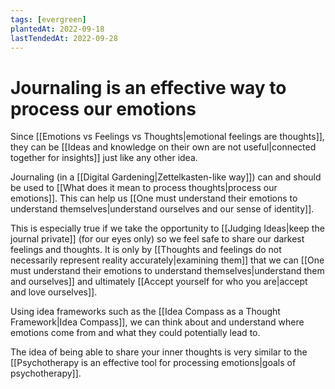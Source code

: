 ```yaml
---
tags: [evergreen]
plantedAt: 2022-09-18
lastTendedAt: 2022-09-28
---
```


# Journaling is an effective way to process our emotions

Since [[Emotions vs Feelings vs Thoughts|emotional feelings are thoughts]], they can be [[Ideas and knowledge on their own are not useful|connected together for insights]] just like any other idea.

Journaling (in a [[Digital Gardening|Zettelkasten-like way]]) can and should be used to [[What does it mean to process thoughts|process our emotions]]. This can help us [[One must understand their emotions to understand themselves|understand ourselves and our sense of identity]].

This is especially true if we take the opportunity to [[Judging Ideas|keep the journal private]] (for our eyes only) so we feel safe to share our darkest feelings and thoughts. It is only by [[Thoughts and feelings do not necessarily represent reality accurately|examining them]] that we can [[One must understand their emotions to understand themselves|understand them and ourselves]] and ultimately [[Accept yourself for who you are|accept and love ourselves]].

Using idea frameworks such as the [[Idea Compass as a Thought Framework|Idea Compass]], we can think about and understand where emotions come from and what they could potentially lead to.

The idea of being able to share your inner thoughts is very similar to the [[Psychotherapy is an effective tool for processing emotions|goals of psychotherapy]].
